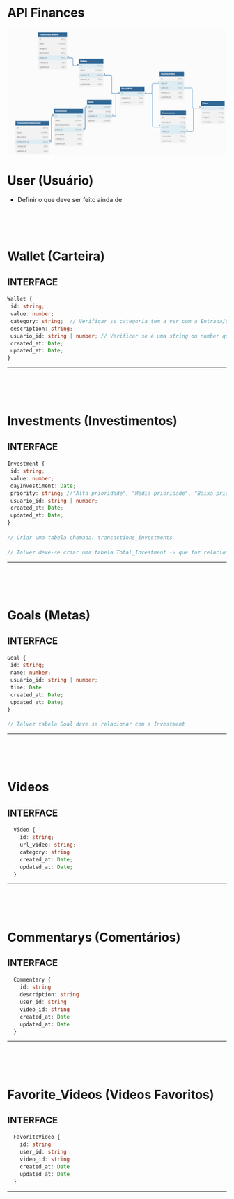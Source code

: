 # API Finances

<img src="diagramaAPIFinances.png">

# User (Usuário)
- Definir o que deve ser feito ainda de

<br/>
<br/>
<br/>

# Wallet (Carteira)

## INTERFACE

 ```ts
Wallet {
  id: string;
  value: number; 
  category: string;  // Verificar se categoria tem a ver com a Entrada/Saida do value(valor -> dinheiro), caso tenha remover esse campo e criar uma tabela "transactions_wallets" para fazer o gerenciamento de entrada e saida
  description: string;
  usuario_id: string | number; // Verificar se é uma string ou number que vem do token do OAuth2
  created_at: Date;
  updated_at: Date;
 }
 ```
 <hr/>

<br/>
<br/>
<br/>

# Investments (Investimentos)

## INTERFACE

 ```ts
Investment {
  id: string;
  value: number; 
  dayInvestiment: Date;
  priority: string; //"Alta prioridade", "Média prioridade", "Baixa prioridade" Válido criar uma tabela de seed ou transformar o campo em ENUM
  usuario_id: string | number;
  created_at: Date;
  updated_at: Date;
 }

 // Criar uma tabela chamada: transactions_investments

 // Talvez deve-se criar uma tabela Total_Investment -> que faz relacionamento com Investment -> assim para cada Investment poderiamos pegar esse valor e obter o total nesta tabela. OBS: isso so faz sentido se o Investment so existir para cada Meta, ou seja um relacionamento entre eles.
 ```
 <hr/>

<br/>
<br/>
<br/>

 # Goals (Metas)

 ## INTERFACE
 ```ts
Goal {
  id: string;
  name: number; 
  usuario_id: string | number;
  time: Date
  created_at: Date;
  updated_at: Date;
 }

 // Talvez tabela Goal deve se relacionar com a Investment
 ```
 <hr/>

<br/>
<br/>
<br/>

# Videos

## INTERFACE
```ts
  Video {
    id: string;
    url_video: string; 
    category: string
    created_at: Date;
    updated_at: Date;
  }
```
<hr/>

<br/>
<br/>
<br/>

# Commentarys (Comentários)

## INTERFACE
```ts
  Commentary {
    id: string
    description: string
    user_id: string 
    video_id: string 
    created_at: Date
    updated_at: Date
  }
```
<hr/>

<br/>
<br/>
<br/>

# Favorite_Videos (Videos Favoritos)

## INTERFACE
```ts
  FavoriteVideo {
    id: string
    user_id: string 
    video_id: string
    created_at: Date
    updated_at: Date
  }
```
<hr/>
 


